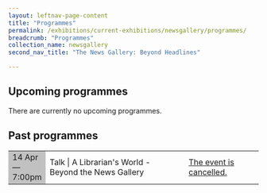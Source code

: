 ```yaml
---
layout: leftnav-page-content
title: "Programmes"
permalink: /exhibitions/current-exhibitions/newsgallery/programmes/
breadcrumb: "Programmes"
collection_name: newsgallery
second_nav_title: "The News Gallery: Beyond Headlines"

---
```


<!-- 

Colours
Upcoming: default colour
Past: #c1c1c1

-->

<h2>Upcoming programmes</h2>

<p>There are currently no upcoming programmes.</p>

<h2>Past programmes</h2>

<table class="table table-v">
    <tr>
        <td style="background-color: #c1c1c1;">14 Apr<br>
            &mdash;<br>
            7:00pm</td>
        <td>Talk | A Librarian's World - Beyond the News Gallery</td>
        <td><a href="/programmes/newsgallery/20200414-talk/">The event is cancelled.</a></td>
    </tr>
</table>
